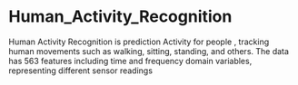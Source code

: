 # Human_Activity_Recognition
 Human Activity Recognition is prediction Activity for people , tracking human movements such as walking, sitting, standing, and others. The data has 563 features including time and frequency domain variables, representing different sensor readings

